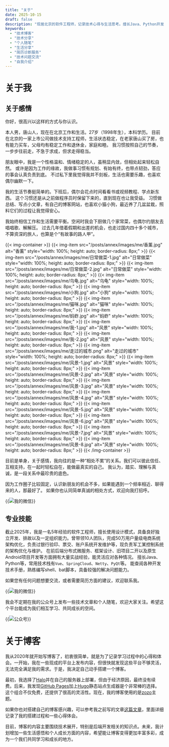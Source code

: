 ```yaml
---
title: "关于"
date: 2025-10-15
draft: false
description: "现居北京的软件工程师，记录技术心得与生活思考。擅长Java、Python开发，热爱生活，乐于分享。"
keywords:
  - "技术博客"
  - "技术分享"
  - "个人随笔"
  - "生活分享"
  - "简历诊断服务"
  - "技术问题交流"
  - "自我介绍"
---
```


# 关于我
## 关于感情
你好，很高兴以这样的方式与你认识。

本人男，唐山人，现在在北京工作和生活。27岁（1998年生），本科学历。
目前在北京的一家上市公司做技术支持工程师，生活状态稳定，在老家唐山买了房，也有能力买车，父母均有稳定工作和退休金，家庭和睦。
我习惯按照自己的节奏，一步步往前走，不急于求成，但求走得稳当。

朋友眼中，我是一个性格温和、情绪稳定的人，虽稍显内敛，但相处起来轻松自然。
或许是因为工作的缘故，我做事习惯有规划、有始有终，也带点韧劲，答应的事会认真负责到底。
不过私下里我觉得我并不刻板，生活也需要乐趣，也喜欢偶尔幽默一下。

我的生活节奏挺简单的。下班后，偶尔会花点时间看看书或视频教程、学点新东西。
这个习惯还是从之前做程序员时保留下来的，直到现在也让我受益。
习惯做总结、写点小文章，有自己的博客网站，也喜欢小猫小狗，最近养了几盆盆栽，照料它们的过程让我觉得安心。

我始终相信工作和生活需要平衡。空闲时我会下厨做几个家常菜，也偶尔约朋友去唱唱歌、解解压。
过去几年借着假期和出差的机会，也走过国内四十多个城市，不算资深的旅人，也算是个“有故事的路人甲”。

{{< img-container >}}
{{< img-item src="/posts/annex/images/me/香薰.jpg" alt="香薰" style="width: 100%; height: auto; border-radius: 8px;" >}}
{{< img-item src="/posts/annex/images/me/日常做菜-1.jpg" alt="日常做菜" style="width: 100%; height: auto; border-radius: 8px;" >}}
{{< img-item src="/posts/annex/images/me/日常做菜-2.jpg" alt="日常做菜" style="width: 100%; height: auto; border-radius: 8px;" >}}
{{< img-item src="/posts/annex/images/me/乌龟.jpg" alt="乌龟" style="width: 100%; height: auto; border-radius: 8px;" >}}
{{< img-item src="/posts/annex/images/me/小狗.jpg" alt="小狗" style="width: 100%; height: auto; border-radius: 8px;" >}}
{{< img-item src="/posts/annex/images/me/猫咪.jpg" alt="猫咪" style="width: 100%; height: auto; border-radius: 8px;" >}}
{{< img-item src="/posts/annex/images/me/蚂蚱.jpg" alt="蚂蚱" style="width: 100%; height: auto; border-radius: 8px;" >}}
{{< img-item src="/posts/annex/images/me/我-1.jpg" alt="风景" style="width: 100%; height: auto; border-radius: 8px;" >}}
{{< img-item src="/posts/annex/images/me/我-2.jpg" alt="风景" style="width: 100%; height: auto; border-radius: 8px;" >}}
{{< img-item src="/posts/annex/images/me/走过的城市.png" alt="走过的城市" style="width: 100%; height: auto; border-radius: 8px;" >}}
{{< img-item src="/posts/annex/images/me/风景-1.jpg" alt="风景" style="width: 100%; height: auto; border-radius: 8px;" >}}
{{< img-item src="/posts/annex/images/me/风景-2.jpg" alt="风景" style="width: 100%; height: auto; border-radius: 8px;" >}}
{{< img-item src="/posts/annex/images/me/风景-3.jpg" alt="风景" style="width: 100%; height: auto; border-radius: 8px;" >}}
{{< img-item src="/posts/annex/images/me/风景-4.jpg" alt="风景" style="width: 100%; height: auto; border-radius: 8px;" >}}
{{< img-item src="/posts/annex/images/me/风景-5.jpg" alt="风景" style="width: 100%; height: auto; border-radius: 8px;" >}}
{{< img-item src="/posts/annex/images/me/风景-6.jpg" alt="风景" style="width: 100%; height: auto; border-radius: 8px;" >}}
{{< img-item src="/posts/annex/images/me/风景-7.jpg" alt="风景" style="width: 100%; height: auto; border-radius: 8px;" >}}
{{< img-item src="/posts/annex/images/me/风景-8.jpg" alt="风景" style="width: 100%; height: auto; border-radius: 8px;" >}}
{{< /img-container >}}

目前是单身，关于感情，我向往的是一种“相处不累”的关系。我们可以彼此信任、互相支持，在一起时轻松自在，能做最真实的自己。
我认为，踏实、理解与真诚，是一段关系中最珍贵的底色。

因为工作圈子比较固定，认识新朋友的机会不多，如果能遇到一个频率相近、聊得来的人，那最好了。
如果你也认同简单真诚的相处方式，欢迎向我打招呼。

{{<img src="/posts/annex/images/me/我的微信.jpg" alt="我的微信" style="max-width: 50%; height: auto;">}}

## 专业技能
截止2025年，我是一名5年经验的软件工程师，擅长使用设计模式，具备良好独立开发、排故以及一定组织能力。曾带领10人团队，完成50万用户量级电商系统架构优化，负责过银行验印、票交、账户系统开发维护等，现负责军工某控制系统的架构优化与维护。
在前后端分布式微服务、框架设计、旧项目二开以及原生Android项目开发等方面拥有大量实战经验，能灵活应对各种情况。
擅长Java、Python等，常用技术栈有`Vue`、`SpringCloud`、`Netty`、`PyQt`等。
能查阅各种开发技术手册，熟练编写shell、bat脚本，具备较强的解决问题能力。

如果您有任何问题想要交流，或者需要简历方面的建议，欢迎联系我。

{{<img src="/posts/annex/images/me/我的微信.jpg" alt="我的微信" style="max-width: 50%; height: auto;">}}

我会不定期在我的公众号上发布一些技术文章和个人随笔，欢迎大家关注。希望这个平台能成为我们相互学习、共同成长的空间。

{{<img src="/posts/annex/images/me/公众号二维码.jpg" alt="公众号" style="max-width: 50%; height: auto;">}}

# 关于博客
我从2020年就开始写博客了，初衷很简单，就是为了记录学习过程中的心得和体会。一开始，我在一些现成的平台上发布内容，但很快就发现这些平台不够灵活，无法完全满足我的需求。于是，我决定自己动手搭建一个博客。

最初，我选择了[Halo](https://gitee.com/halo-dev/halo)并在自己的服务器上部署，但由于经济原因，最终没有续费。后来，我发现[GitHub Pages](https://docs.github.com/zh/pages/getting-started-with-github-pages)加上[Hugo](https://gohugo.io)静态站点生成器是个非常棒的选择。这个组合不仅免费，还提供了很高的灵活性。现在，我的博客使用的是[zozo](https://github.com/varkai/hugo-theme-zozo)主题。

如果你也对搭建自己的博客感兴趣，可以参考我之前写的文章[这篇文章](/posts/essays/github-build-blog/)，里面详细记录了我的搭建过程和一些心得体会。

目前，博客的内容主要围绕技术展开，特别是后端开发相关的知识点。未来，我计划增加一些生活感悟和个人成长方面的内容，希望能让博客变得更加丰富多彩，成为一个我们共同学习和成长的地方。

